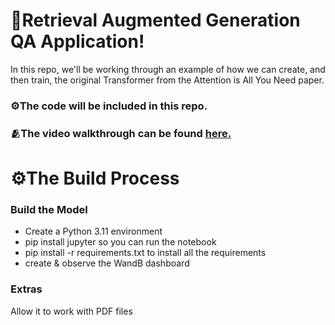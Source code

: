 # 🤖Retrieval Augmented Generation QA Application!

In this repo, we'll be working through an example of how we can create, and then train, the original Transformer from the Attention is All You Need paper. 

### ⚙️The code will be included in this repo.

### 🫂The video walkthrough can be found [here.](https://www.loom.com/share/304cab99660a45058faf3122080ddf9c?sid=540185af-4b48-4ad6-9cc9-b19911614fbb)

# ⚙️The Build Process

### Build the Model
* Create a Python 3.11 environment
* pip install jupyter so you can run the notebook
* pip install -r requirements.txt to install all the requirements
* create & observe the WandB dashboard

### Extras
Allow it to work with PDF files
